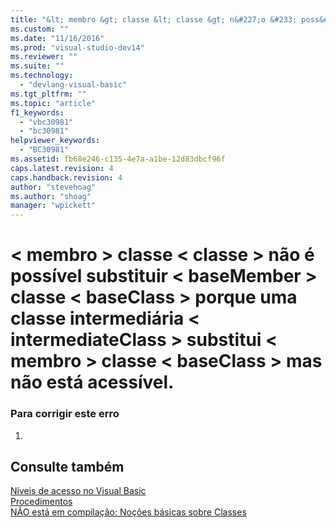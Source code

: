 ```yaml
---
title: "&lt; membro &gt; classe &lt; classe &gt; n&#227;o &#233; poss&#237;vel substituir &lt; baseMember &gt; classe &lt; baseClass &gt; porque uma classe intermedi&#225;ria &lt; intermediateClass &gt; substitui &lt; membro &gt; classe &lt; baseClass &gt; mas n&#227;o est&#225; acess&#237;vel. | Microsoft Docs"
ms.custom: ""
ms.date: "11/16/2016"
ms.prod: "visual-studio-dev14"
ms.reviewer: ""
ms.suite: ""
ms.technology: 
  - "devlang-visual-basic"
ms.tgt_pltfrm: ""
ms.topic: "article"
f1_keywords: 
  - "vbc30981"
  - "bc30981"
helpviewer_keywords: 
  - "BC30981"
ms.assetid: fb68e246-c135-4e7a-a1be-12d83dbcf96f
caps.latest.revision: 4
caps.handback.revision: 4
author: "stevehoag"
ms.author: "shoag"
manager: "wpickett"
---
```

# &lt; membro &gt; classe &lt; classe &gt; n&#227;o &#233; poss&#237;vel substituir &lt; baseMember &gt; classe &lt; baseClass &gt; porque uma classe intermedi&#225;ria &lt; intermediateClass &gt; substitui &lt; membro &gt; classe &lt; baseClass &gt; mas n&#227;o est&#225; acess&#237;vel.
### Para corrigir este erro  
  
1.  
  
## Consulte também  
 [Níveis de acesso no Visual Basic](../../visual-basic/programming-guide/language-features/declared-elements/access-levels.md)   
 [Procedimentos](../../visual-basic/programming-guide/language-features/procedures/index.md)   
 [NÃO está em compilação: Noções básicas sobre Classes](http://msdn.microsoft.com/pt-br/cc2355a2-cb98-4353-9440-736585aec46c)